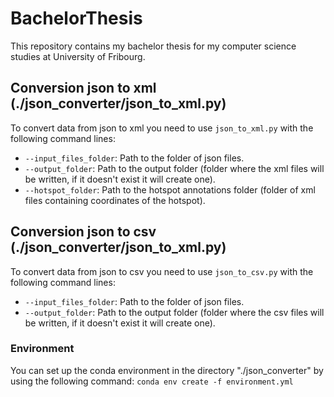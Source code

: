 # BachelorThesis
This repository contains my bachelor thesis for my computer science studies at University of Fribourg.

## Conversion json to xml (./json_converter/json_to_xml.py)
To convert data from json to xml you need to use `json_to_xml.py` with the following command lines:
- `--input_files_folder`: Path to the folder of json files.
- `--output_folder`: Path to the output folder (folder where the xml files will be written, if it doesn't exist it will create one).
- `--hotspot_folder`: Path to the hotspot annotations folder (folder of xml files containing coordinates of the hotspot).

## Conversion json to csv (./json_converter/json_to_xml.py)
To convert data from json to csv you need to use `json_to_csv.py` with the following command lines:
- `--input_files_folder`: Path to the folder of json files.
- `--output_folder`: Path to the output folder (folder where the csv files will be written, if it doesn't exist it will create one).

### Environment
You can set up the conda environment in the directory "./json_converter" by using the following command: `conda env create -f environment.yml`
